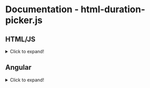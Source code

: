 Documentation - html-duration-picker.js
=========

HTML/JS
------
<details>
  <summary>Click to expand!</summary>
  
### Installation

1. To start using html-duration-picker, just download [html-duration-picker.min.js](https://github.com/nadchif/html-duration-picker.js/dist/html-duration-picker.min.js) from the [dist/](https://github.com/nadchif/html-duration-picker.js/dist/) folder.

2. Include it in your HTML file, just before the ```</body>``` tag. Like this:

```
<script src="html-duration-picker.min.js"></script>
</body>
```

### Usage

Add a ```html-duration-picker``` attribute on any ```<input>``` box. Like this:

```
<input html-duration-picker>
```

To update dynamically loaded input boxes, you execute
```
HtmlDurationPicker.refresh();
```

That's it! Let the magic happen!
</details>


Angular
------
<details>
  <summary>Click to expand!</summary>
    
### Installation
Install the package via npm
```
npm i html-duration-picker
```

### Usage

1. Import the package in your Component
```
import * as HtmlDurationPicker from 'html-duration-picker';
```
2. Add a ```html-duration-picker``` attribute on any ```<input>``` box. Like this:
```
<input type="text" [attr.html-duration-picker]="'true'">
```
3. Initialize the HtmlDurationPicker for the Component
```
  ngAfterViewInit() {
    HtmlDurationPicker.init();
  }
```

To update dynamically loaded input boxes, you execute
```
HtmlDurationPicker.refresh();
```
  
That's it! Let the magic happen!
</details>

